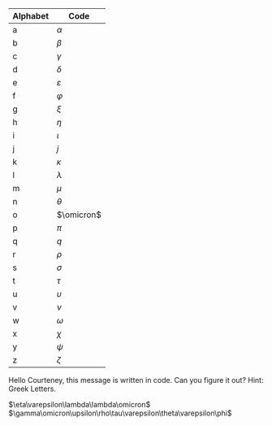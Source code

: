 Alphabet|Code
---|---
a|$\alpha$
b|$\beta$
c|$\gamma$
d|$\delta$
e|$\varepsilon$
f|$\varphi$
g|$\xi$
h|$\eta$
i|$\iota$
j|$j$
k|$\kappa$
l|$\lambda$
m|$\mu$
n|$\theta$
o|$\omicron$
p|$\pi$
q|$q$
r|$\rho$
s|$\sigma$
t|$\tau$
u|$\upsilon$
v|$\nu$
w|$\omega$
x|$\chi$
y|$\psi$
z|$\zeta$

Hello Courteney, this message is written in code. Can you figure it out? Hint: Greek Letters.

$\eta\varepsilon\lambda\lambda\omicron$ $\gamma\omicron\upsilon\rho\tau\varepsilon\theta\varepsilon\phi$  